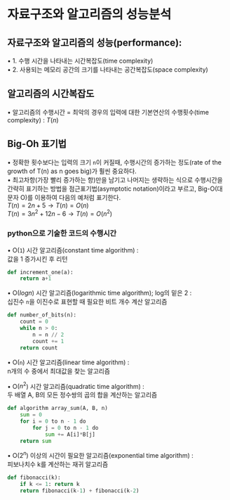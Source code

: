 # 자료구조와 알고리즘의 성능분석

## 자료구조와 알고리즘의 성능(performance):
• 1. 수행 시간을 나타내는 시간복잡도(time complexity)  
• 2. 사용되는 메모리 공간의 크기를 나타내는 공간복잡도(space complexity)

## 알고리즘의 시간복잡도
• 알고리즘의 수행시간 = 최악의 경우의 입력에 대한 기본연산의 수행횟수(time complexity) : $T(n)$

## Big-Oh 표기법
• 정확한 횟수보다는 입력의 크기 `n`이 커질때, 수행시간의 증가하는 정도(rate of the growth of T(n) as n goes big)가 훨씬 중요하다.  
• 최고차항(가장 빨리 증가하는 항)만을 남기고 나머지는 생략하는 식으로 수행시간을 간략히 표기하는 방법을 점근표기법(asymptotic notation)이라고 부르고, Big-O(대문자 O)를 이용하여 다음의 예처럼 표기한다.  
$T(n) = 2n + 5 → T(n) = O(n)$  
$T(n) = 3n^2 + 12n - 6 → T(n) = O(n^2)$

### python으로 기술한 코드의 수행시간
• O(`1`) 시간 알고리즘(constant time algorithm) :  
값을 1 증가시킨 후 리턴

```python
def increment_one(a): 
    return a+1
```

• O($log n$) 시간 알고리즘(logarithmic time algorithm); log의 밑은 2 :  
십진수 `n`을 이진수로 표현할 때 필요한 비트 개수 계산 알고리즘

```python
def number_of_bits(n): 
    count = 0 
    while n > 0: 
        n = n // 2
        count += 1 
    return count
```

• O(`n`) 시간 알고리즘(linear time algorithm) :  
n개의 수 중에서 최대값을 찾는 알고리즘  

• O($n^2$) 시간 알고리즘(quadratic time algorithm) :  
두 배열 A, B의 모든 정수쌍의 곱의 합을 계산하는 알고리즘

```python
def algorithm array_sum(A, B, n) 
    sum = 0 
    for i = 0 to n - 1 do 
        for j = 0 to n - 1 do 
            sum += A[i]*B[j] 
    return sum
```

• O($2^n$) 이상의 시간이 필요한 알고리즘(exponential time algorithm) :  
피보나치수 k를 계산하는 재귀 알고리즘

```python
def fibonacci(k): 
    if k <= 1: return k 
    return fibonacci(k-1) + fibonacci(k-2)
```